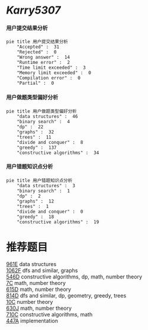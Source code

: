 # _Karry5307_

<!-- tabs:start -->



#### **用户提交结果分析**

```mermaid
pie title 用户提交结果分析
    "Accepted" :  31
    "Rejected" :  0
    "Wrong answer" :  14
    "Runtime error" :  2
    "Time limit exceeded" :  3
    "Memory limit exceeded" :  0
    "Compilation error" :  0
    "Partial" :  0
```

#### **用户做题类型偏好分析**

```mermaid
pie title 用户做题类型偏好分析
    "data structures" :  46
    "binary search" :  4
    "dp" :  22
    "graphs" :  32
    "trees" :  11
    "divide and conquer" :  8
    "greedy" :  137
    "constructive algorithms" :  34
```
#### **用户错题知识点分析**

```mermaid
pie title 用户错题知识点分析
    "data structures" :  3
    "binary search" :  1
    "dp" :  2
    "graphs" :  12
    "trees" :  1
    "divide and conquer" :  0
    "greedy" :  18
    "constructive algorithms" :  19
```



<!-- tabs:end -->
# 推荐题目
[961E](https://codeforces.com/contest/961/problem/E)		data structures		  
[1062F](https://codeforces.com/contest/1062/problem/F)		dfs and similar,
                        graphs		  
[546D](https://codeforces.com/contest/546/problem/D)		constructive algorithms,
                        dp,
                        math,
                        number theory		  
[7C](https://codeforces.com/contest/7/problem/C)		math,
                        number theory		  
[615D](https://codeforces.com/contest/615/problem/D)		math,
                        number theory		  
[814D](https://codeforces.com/contest/814/problem/D)		dfs and similar,
                        dp,
                        geometry,
                        greedy,
                        trees		  
[10C](https://codeforces.com/contest/10/problem/C)		number theory		  
[630J](https://codeforces.com/contest/630/problem/J)		math,
                        number theory		  
[710C](https://codeforces.com/contest/710/problem/C)		constructive algorithms,
                        math		  
[447A](https://codeforces.com/contest/447/problem/A)		implementation		  
